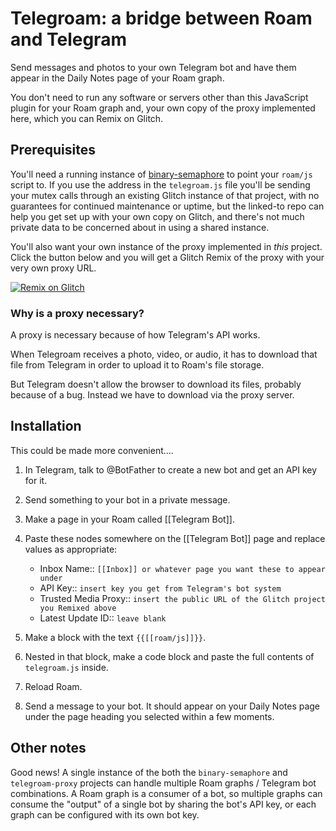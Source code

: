 # Telegroam: a bridge between Roam and Telegram

Send messages and photos to your own Telegram bot and have them appear
in the Daily Notes page of your Roam graph.

You don't need to run any software or servers other than this
JavaScript plugin for your Roam graph and, your own copy of the proxy implemented here, which you can Remix on Glitch.

## Prerequisites

You'll need a running instance of [binary-semaphore](https://github.com/cori/binary-semaphore) to point your `roam/js` script to. If you use the address in the `telegroam.js` file you'll be sending your mutex calls through an existing Glitch instance of that project, with no guarantees for continued maintenance or uptime, but the linked-to repo can help you get set up with your own copy on Glitch, and there's not much private data to be concerned about in using a shared instance. 

You'll also want your own instance of the proxy implemented in _this_ project. Click the button below and you will get a Glitch Remix of the proxy with your very own proxy URL.

[![Remix on Glitch](https://cdn.glitch.com/2703baf2-b643-4da7-ab91-7ee2a2d00b5b%2Fremix-button-v2.svg)](https://glitch.com/edit/#!/remix/telegroam-proxy)

### Why is a proxy necessary?

A proxy is necessary because of how Telegram's API works.

When Telegroam receives a photo, video, or audio, it has to download
that file from Telegram in order to upload it to Roam's file storage.

But Telegram doesn't allow the browser to download its files, probably
because of a bug. Instead we have to download via the proxy server.

## Installation

This could be made more convenient....

1. In Telegram, talk to @BotFather to create a new bot and get an API
   key for it.

2. Send something to your bot in a private message.

3. Make a page in your Roam called [[Telegram Bot]].

4. Paste these nodes somewhere on the [[Telegram Bot]] page and replace values as appropriate:

   - Inbox Name:: `[[Inbox]] or whatever page you want these to appear under`
   - API Key:: `insert key you get from Telegram's bot system`
   - Trusted Media Proxy:: `insert the public URL of the Glitch project you Remixed above`
   - Latest Update ID:: `leave blank`

5. Make a block with the text `{{[[roam/js]]}}`.

6. Nested in that block, make a code block and paste the full contents
   of `telegroam.js` inside.

7. Reload Roam.

8. Send a message to your bot. It should appear on your Daily Notes page under the page heading you selected within a few moments.

## Other notes

Good news! A single instance of the both the `binary-semaphore` and `telegroam-proxy` projects can handle multiple Roam graphs / Telegram bot combinations. A Roam graph is a consumer of a bot, so multiple graphs can consume the "output" of a single bot by sharing the bot's API key, or each graph can be configured with its own bot key.
